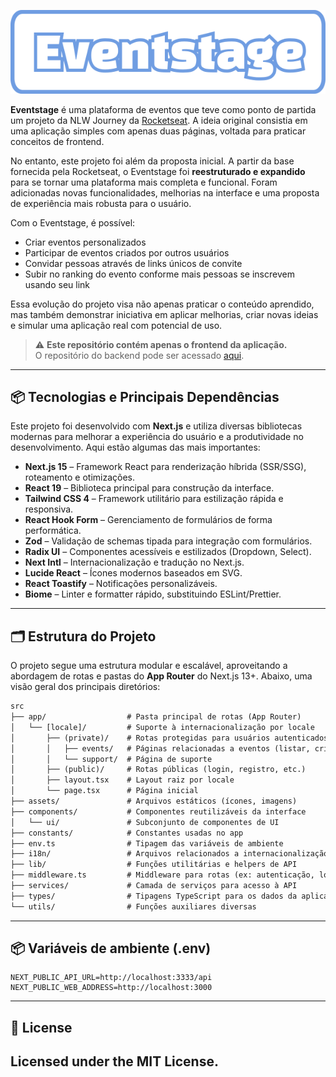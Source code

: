<p align="center">
  <img src="src/assets/logo.svg" alt="Logo Eventstage" />
</p>

**Eventstage** é uma plataforma de eventos que teve como ponto de partida um projeto da NLW Journey da [Rocketseat](https://www.rocketseat.com.br/). A ideia original consistia em uma aplicação simples com apenas duas páginas, voltada para praticar conceitos de frontend.

No entanto, este projeto foi além da proposta inicial. A partir da base fornecida pela Rocketseat, o Eventstage foi **reestruturado e expandido** para se tornar uma plataforma mais completa e funcional. Foram adicionadas novas funcionalidades, melhorias na interface e uma proposta de experiência mais robusta para o usuário.

Com o Eventstage, é possível:

- Criar eventos personalizados  
- Participar de eventos criados por outros usuários  
- Convidar pessoas através de links únicos de convite  
- Subir no ranking do evento conforme mais pessoas se inscrevem usando seu link  

Essa evolução do projeto visa não apenas praticar o conteúdo aprendido, mas também demonstrar iniciativa em aplicar melhorias, criar novas ideias e simular uma aplicação real com potencial de uso.

> ⚠️ **Este repositório contém apenas o frontend da aplicação.**  
> O repositório do backend pode ser acessado [aqui](https://github.com/viniciusrvcruz/eventstage-frontend).

---

## 📦 Tecnologias e Principais Dependências

Este projeto foi desenvolvido com **Next.js** e utiliza diversas bibliotecas modernas para melhorar a experiência do usuário e a produtividade no desenvolvimento. Aqui estão algumas das mais importantes:

- **Next.js 15** – Framework React para renderização híbrida (SSR/SSG), roteamento e otimizações.
- **React 19** – Biblioteca principal para construção da interface.
- **Tailwind CSS 4** – Framework utilitário para estilização rápida e responsiva.
- **React Hook Form** – Gerenciamento de formulários de forma performática.
- **Zod** – Validação de schemas tipada para integração com formulários.
- **Radix UI** – Componentes acessíveis e estilizados (Dropdown, Select).
- **Next Intl** – Internacionalização e tradução no Next.js.
- **Lucide React** – Ícones modernos baseados em SVG.
- **React Toastify** – Notificações personalizáveis.
- **Biome** – Linter e formatter rápido, substituindo ESLint/Prettier.

---

## 🗂️ Estrutura do Projeto

O projeto segue uma estrutura modular e escalável, aproveitando a abordagem de rotas e pastas do **App Router** do Next.js 13+. Abaixo, uma visão geral dos principais diretórios:

```txt
src
├── app/                  # Pasta principal de rotas (App Router)
│   └── [locale]/         # Suporte à internacionalização por locale
│       ├── (private)/    # Rotas protegidas para usuários autenticados
│       │   ├── events/   # Páginas relacionadas a eventos (listar, criar, editar, detalhes)
│       │   └── support/  # Página de suporte
│       ├── (public)/     # Rotas públicas (login, registro, etc.)
│       ├── layout.tsx    # Layout raiz por locale
│       └── page.tsx      # Página inicial
├── assets/               # Arquivos estáticos (ícones, imagens)
├── components/           # Componentes reutilizáveis da interface
│   └── ui/               # Subconjunto de componentes de UI
├── constants/            # Constantes usadas no app
├── env.ts                # Tipagem das variáveis de ambiente
├── i18n/                 # Arquivos relacionados a internacionalização
├── lib/                  # Funções utilitárias e helpers de API
├── middleware.ts         # Middleware para rotas (ex: autenticação, locale)
├── services/             # Camada de serviços para acesso à API
├── types/                # Tipagens TypeScript para os dados da aplicação
└── utils/                # Funções auxiliares diversas

```
---

## 📦 Variáveis de ambiente (.env)

```env
NEXT_PUBLIC_API_URL=http://localhost:3333/api
NEXT_PUBLIC_WEB_ADDRESS=http://localhost:3000
```
---

## 📝 License

Licensed under the MIT License.
---

